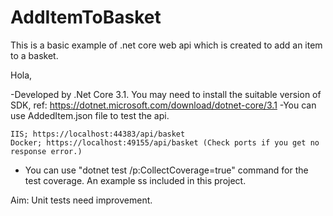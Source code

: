 # AddItemToBasket
This is a basic example of .net core web api which is created to add an item to a basket. 

Hola,

-Developed by .Net Core 3.1. You may need to install the suitable version of SDK, ref: https://dotnet.microsoft.com/download/dotnet-core/3.1
-You can use AddedItem.json file to test the api.


	IIS; https://localhost:44383/api/basket 
	Docker; https://localhost:49155/api/basket (Check ports if you get no response error.)

- You can use "dotnet test /p:CollectCoverage=true" command for the test coverage. An example ss included in this project.


Aim: Unit tests need improvement. 

